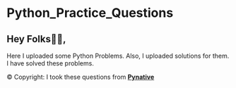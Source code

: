 # Python_Practice_Questions
<h2>Hey Folks👨‍💻,</h2>
<p>Here I uploaded some Python Problems. Also, I uploaded solutions for them. I have solved these problems.</p>

© Copyright: I took these questions from **[Pynative]**

[Pynative]: https://pynative.com/python-exercises-with-solutions/
